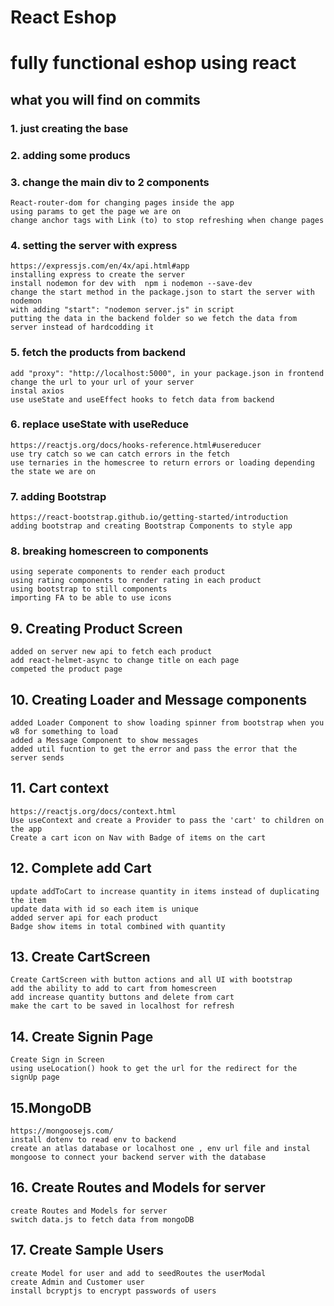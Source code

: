 # React Eshop

# fully functional eshop using react

## what you will find on commits

### 1. just creating the base

### 2. adding some producs

### 3. change the main div to 2 components

    React-router-dom for changing pages inside the app
    using params to get the page we are on
    change anchor tags with Link (to) to stop refreshing when change pages

### 4. setting the server with express

    https://expressjs.com/en/4x/api.html#app
    installing express to create the server
    install nodemon for dev with  npm i nodemon --save-dev
    change the start method in the package.json to start the server with nodemon
    with adding "start": "nodemon server.js" in script
    putting the data in the backend folder so we fetch the data from server instead of hardcodding it

### 5. fetch the products from backend

    add "proxy": "http://localhost:5000", in your package.json in frontend change the url to your url of your server
    instal axios
    use useState and useEffect hooks to fetch data from backend

### 6. replace useState with useReduce

    https://reactjs.org/docs/hooks-reference.html#usereducer
    use try catch so we can catch errors in the fetch
    use ternaries in the homescree to return errors or loading depending the state we are on

### 7. adding Bootstrap

    https://react-bootstrap.github.io/getting-started/introduction
    adding bootstrap and creating Bootstrap Components to style app

### 8. breaking homescreen to components

    using seperate components to render each product
    using rating components to render rating in each product
    using bootstrap to still components
    importing FA to be able to use icons

## 9. Creating Product Screen

    added on server new api to fetch each product
    add react-helmet-async to change title on each page
    competed the product page

## 10. Creating Loader and Message components

    added Loader Component to show loading spinner from bootstrap when you w8 for something to load
    added a Message Component to show messages
    added util fucntion to get the error and pass the error that the server sends

## 11. Cart context

    https://reactjs.org/docs/context.html
    Use useContext and create a Provider to pass the 'cart' to children on the app
    Create a cart icon on Nav with Badge of items on the cart

## 12. Complete add Cart

    update addToCart to increase quantity in items instead of duplicating the item
    update data with id so each item is unique
    added server api for each product
    Badge show items in total combined with quantity

## 13. Create CartScreen

    Create CartScreen with button actions and all UI with bootstrap
    add the ability to add to cart from homescreen
    add increase quantity buttons and delete from cart
    make the cart to be saved in localhost for refresh

## 14. Create Signin Page

    Create Sign in Screen
    using useLocation() hook to get the url for the redirect for the signUp page

## 15.MongoDB

    https://mongoosejs.com/
    install dotenv to read env to backend
    create an atlas database or localhost one , env url file and instal mongoose to connect your backend server with the database

## 16. Create Routes and Models for server

    create Routes and Models for server
    switch data.js to fetch data from mongoDB

## 17. Create Sample Users

    create Model for user and add to seedRoutes the userModal
    create Admin and Customer user
    install bcryptjs to encrypt passwords of users

